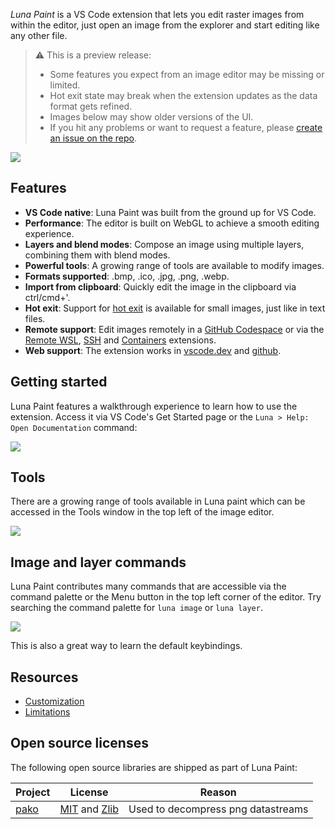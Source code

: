 _Luna Paint_ is a VS Code extension that lets you edit raster images from within the editor, just open an image from the explorer and start editing like any other file.

> ⚠ This is a preview release:
> - Some features you expect from an image editor may be missing or limited.
> - Hot exit state may break when the extension updates as the data format gets refined.
> - Images below may show older versions of the UI.
> - If you hit any problems or want to request a feature, please [create an issue on the repo](https://github.com/lunapaint/vscode-luna-paint).

![](https://raw.githubusercontent.com/lunapaint/vscode-luna-paint/master/images/readme/demo.png)



## Features

- **VS Code native**: Luna Paint was built from the ground up for VS Code.
- **Performance**: The editor is built on WebGL to achieve a smooth editing experience.
- **Layers and blend modes**: Compose an image using multiple layers, combining them with blend modes.
- **Powerful tools**: A growing range of tools are available to modify images.
- **Formats supported**: .bmp, .ico, .jpg, .png, .webp.
- **Import from clipboard**: Quickly edit the image in the clipboard via ctrl/cmd+'.
- **Hot exit**: Support for [hot exit](https://code.visualstudio.com/docs/editor/codebasics#_hot-exit) is available for small images, just like in text files.
- **Remote support**: Edit images remotely in a [GitHub Codespace](https://github.com/features/codespaces) or via the [Remote WSL](https://marketplace.visualstudio.com/items?itemName=ms-vscode-remote.remote-wsl), [SSH](https://marketplace.visualstudio.com/items?itemName=ms-vscode-remote.remote-ssh) and [Containers](https://marketplace.visualstudio.com/items?itemName=ms-vscode-remote.remote-containers) extensions.
- **Web support**: The extension works in [vscode.dev](http://vscode.dev/) and [github](http://github.dev/).



## Getting started

Luna Paint features a walkthrough experience to learn how to use the extension. Access it via VS Code's Get Started page or the `Luna > Help: Open Documentation` command:

![](https://raw.githubusercontent.com/lunapaint/vscode-luna-paint/master/images/readme/walkthrough.png)



## Tools

There are a growing range of tools available in Luna paint which can be accessed in the Tools window in the top left of the image editor.

![](https://raw.githubusercontent.com/lunapaint/vscode-luna-paint/master/images/readme/tools-overview.png)



## Image and layer commands

Luna Paint contributes many commands that are accessible via the command palette or the Menu button in the top left corner of the editor. Try searching the command palette for `luna image` or `luna layer`.

![](https://raw.githubusercontent.com/lunapaint/vscode-luna-paint/master/images/readme/image-commands.png)

This is also a great way to learn the default keybindings.



## Resources

- [Customization](https://github.com/lunapaint/vscode-luna-paint/wiki/Customization)
- [Limitations](https://github.com/lunapaint/vscode-luna-paint/wiki/Limitations)



## Open source licenses

The following open source libraries are shipped as part of Luna Paint:

| Project | License | Reason
|---------|---------|--------
| [pako]  | [MIT][pako_MIT] and [Zlib][pako_Zlib] | Used to decompress png datastreams



[pako]: https://www.npmjs.com/package/pako
[pako_MIT]: https://github.com/nodeca/pako/blob/master/LICENSE
[pako_Zlib]: https://github.com/nodeca/pako/blob/master/lib/zlib/README